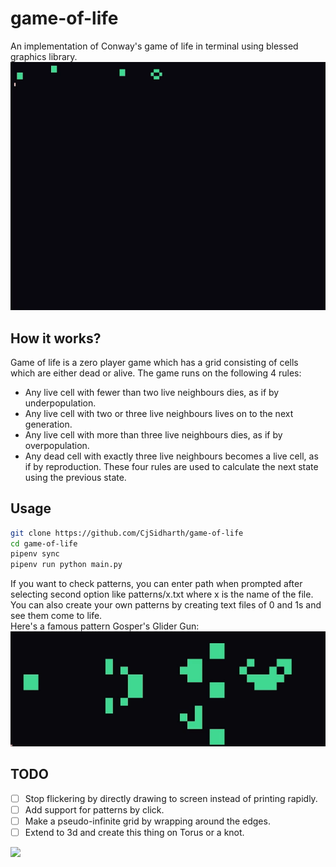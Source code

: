 # game-of-life
An implementation of Conway's game of life in terminal using blessed graphics library.
![](gifs/Random.gif)
## How it works? 
Game of life is a zero player game which has a grid consisting of cells which are either dead or alive. The game runs on the following 4 rules:
- Any live cell with fewer than two live neighbours dies, as if by underpopulation.  
- Any live cell with two or three live neighbours lives on to the next generation.  
- Any live cell with more than three live neighbours dies, as if by overpopulation.  
- Any dead cell with exactly three live neighbours becomes a live cell, as if by reproduction.
These four rules are used to calculate the next state using the previous state.
## Usage
```bash
git clone https://github.com/CjSidharth/game-of-life
cd game-of-life
pipenv sync
pipenv run python main.py
```
If you want to check patterns, you can enter path when prompted after selecting second option like patterns/x.txt where x is the name of the file. You can also create your own patterns by creating text files of 0 and 1s and see them come to life.  
Here's a famous pattern Gosper's Glider Gun:  
![](gifs/Gosper-Glider-Gun.gif)

## TODO
- [ ] Stop flickering by directly drawing to screen instead of printing rapidly.
- [ ] Add support for patterns by click.
- [ ] Make a pseudo-infinite grid by wrapping around the edges.
- [ ] Extend to 3d and create this thing on Torus or a knot.

![](gifs/Trefoil.gif)
